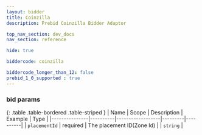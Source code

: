 ```yaml
---
layout: bidder
title: Coinzilla
description: Prebid Coinzilla Bidder Adaptor

top_nav_section: dev_docs
nav_section: reference

hide: true

biddercode: coinzilla

biddercode_longer_than_12: false
prebid_1_0_supported : true
---
```



### bid params

{: .table .table-bordered .table-striped }
| Name          | Scope    | Description      | Example | Type     |
|---------------|----------|------------------|---------|----------|
| `placementId` | required | The placement ID(Zone Id) |         | `string` |
